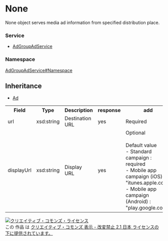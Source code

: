 # None
None object serves media ad information from specified distribution place.
### Service
+ [AdGroupAdService](../../services/AdGroupAdService.md)

### Namespace
[AdGroupAdService#Namespace](../../services/AdGroupAdService.md#namespace)

## Inheritance
+ [Ad](./Ad.md)

<table>
 <tr>
  <th>Field</th>
  <th>Type</th>
  <th>Description</th>
  <th>response</th>
  <th>add</th>
  <th>set</th>
  <th>remove</th>
 </tr>
 <tr>
  <td>url</td>
  <td>xsd:string</td>
  <td>Destination URL</td>
  <td>yes</td>
  <td>Required</td>
  <td>Optional<br>Updatable</td>
  <td>Ignore</td>
 </tr>
 <tr>
  <td>displayUrl</td>
  <td>xsd:string</td>
  <td> Display URL</td>
  <td>yes</td>
  <td>Optional<br>
  <br>
  Default value<br>
  - Standard campaign : <br>required<br>
  - Mobile app campaign (iOS) :<br>"itunes.apple.com"<br>
  - Mobile app campaign (Android) :<br>"play.google.com"
  </td>
  <td>Optional<br>Updatable<br>
  <br>
  Input allowed<br>
  - Mobile app campaign (iOS) :<br>Available only for "itunes.apple.com"<br>
  - Mobile app campaign (Android) :<br>Available only for "play.google.com"
  </td>
  <td>Ignore</td>
 </tr>
</table>

<a rel="license" href="http://creativecommons.org/licenses/by-nd/2.1/jp/"><img alt="クリエイティブ・コモンズ・ライセンス" style="border-width:0" src="https://i.creativecommons.org/l/by-nd/2.1/jp/88x31.png" /></a><br />この 作品 は <a rel="license" href="http://creativecommons.org/licenses/by-nd/2.1/jp/">クリエイティブ・コモンズ 表示 - 改変禁止 2.1 日本 ライセンスの下に提供されています。</a>
